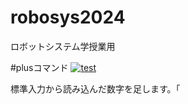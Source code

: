 # robosys2024
ロボットシステム学授業用

#plusコマンド
[![test](https://github.com/kiyo911/robosys2024/actions/workflows/test.yml/badge.svg)](https://github.com/kiyo911/robosys2024/actions/workflows/test.yml)

標準入力から読み込んだ数字を足します。「


